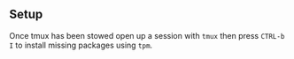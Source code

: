 ## Setup

Once tmux has been stowed open up a session with `tmux` then press `CTRL-b I` to install missing packages using `tpm`.

